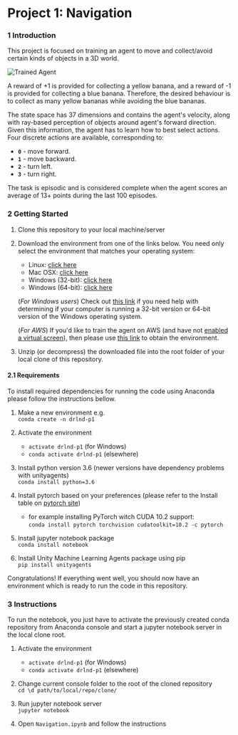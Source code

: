 [//]: # (Image References)

[image1]: https://user-images.githubusercontent.com/10624937/42135619-d90f2f28-7d12-11e8-8823-82b970a54d7e.gif "Trained Agent"

# Project 1: Navigation

### 1 Introduction

This project is focused on training an agent to move and collect/avoid certain kinds of objects in a 3D world. 

![Trained Agent][image1]

A reward of +1 is provided for collecting a yellow banana, and a reward of -1 is provided for collecting a blue banana. 
Therefore, the desired behaviour is to collect as many yellow bananas while avoiding the blue bananas.

The state space has 37 dimensions and contains the agent's velocity, along with ray-based perception of objects around agent's forward direction.  Given this information, the agent has to learn how to best select actions.  Four discrete actions are available, corresponding to:
- **`0`** - move forward.
- **`1`** - move backward.
- **`2`** - turn left.
- **`3`** - turn right.

The task is episodic and is considered complete when the agent scores an average of 13+ points during the last 100 episodes.

### 2 Getting Started

1. Clone this repository to your local machine/server
2. Download the environment from one of the links below.  You need only select the environment that matches your operating system:
    - Linux: [click here](https://s3-us-west-1.amazonaws.com/udacity-drlnd/P1/Banana/Banana_Linux.zip)
    - Mac OSX: [click here](https://s3-us-west-1.amazonaws.com/udacity-drlnd/P1/Banana/Banana.app.zip)
    - Windows (32-bit): [click here](https://s3-us-west-1.amazonaws.com/udacity-drlnd/P1/Banana/Banana_Windows_x86.zip)
    - Windows (64-bit): [click here](https://s3-us-west-1.amazonaws.com/udacity-drlnd/P1/Banana/Banana_Windows_x86_64.zip)
    
    (_For Windows users_) Check out [this link](https://support.microsoft.com/en-us/help/827218/how-to-determine-whether-a-computer-is-running-a-32-bit-version-or-64) if you need help with determining if your computer is running a 32-bit version or 64-bit version of the Windows operating system.

    (_For AWS_) If you'd like to train the agent on AWS (and have not [enabled a virtual screen](https://github.com/Unity-Technologies/ml-agents/blob/master/docs/Training-on-Amazon-Web-Service.md)), then please use [this link](https://s3-us-west-1.amazonaws.com/udacity-drlnd/P1/Banana/Banana_Linux_NoVis.zip) to obtain the environment.

3. Unzip (or decompress) the downloaded file into the root folder of your local clone of this repository. 

#### 2.1 Requirements
To install required dependencies for running the code using Anaconda please follow the instructions bellow.
1. Make a new environment e.g. \
    `conda create -n drlnd-p1`
    
2. Activate the environment
    - `activate drlnd-p1` (for Windows)
    - `conda activate drlnd-p1` (elsewhere)
    
3. Install python version 3.6 (newer versions have dependency problems with unityagents) \
    `conda install python=3.6`
    
4. Install pytorch based on your preferences (please refer to the Install table on [pytorch site](https://pytorch.org/))
    - for example installing PyTorch witch CUDA 10.2 support: \
        `conda install pytorch torchvision cudatoolkit=10.2 -c pytorch`
        
5. Install jupyter notebook package \
    `conda install notebook`
    
6. Install Unity Machine Learning Agents package using pip \
    `pip install unityagents`

Congratulations! If everything went well, you should now have an environment which is ready to run the 
code in this repository. 

### 3 Instructions
To run the notebook, you just have to activate the previously created conda repository from Anaconda console and start a jupyter notebook server in the local clone root.
1. Activate the environment
    - `activate drlnd-p1` (for Windows)
    - `conda activate drlnd-p1` (elsewhere)

2. Change current console folder to the root of the cloned repository \
    `cd \d path/to/local/repo/clone/` 

3. Run jupyter notebook server \
    `jupyter notebook`
    
4. Open `Navigation.ipynb` and follow the instructions
